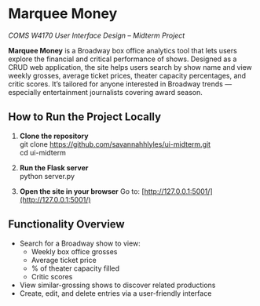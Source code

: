 # Marquee Money  
*COMS W4170 User Interface Design – Midterm Project*

**Marquee Money** is a Broadway box office analytics tool that lets users explore the financial and critical performance of shows. Designed as a CRUD web application, the site helps users search by show name and view weekly grosses, average ticket prices, theater capacity percentages, and critic scores. It’s tailored for anyone interested in Broadway trends — especially entertainment journalists covering award season.

## How to Run the Project Locally

1. **Clone the repository**  
   git clone https://github.com/savannahhlyles/ui-midterm.git  
   cd ui-midterm  

2. **Run the Flask server**  
   python server.py  

3. **Open the site in your browser**
   Go to: [http://127.0.0.1:5001/](http://127.0.0.1:5001/)

## Functionality Overview

- Search for a Broadway show to view:
  - Weekly box office grosses  
  - Average ticket price  
  - % of theater capacity filled  
  - Critic scores
- View similar-grossing shows to discover related productions
- Create, edit, and delete entries via a user-friendly interface
